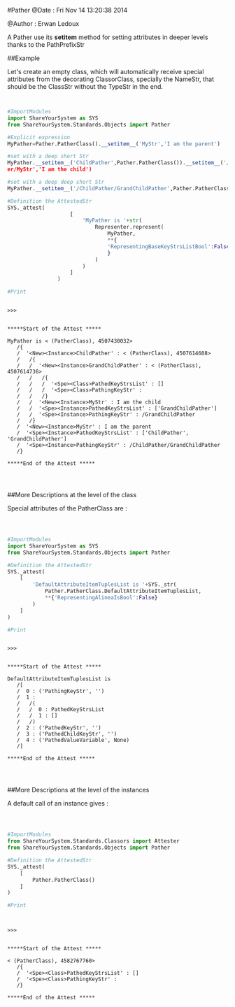 
#Pather
 @Date : Fri Nov 14 13:20:38 2014

@Author : Erwan Ledoux



A Pather use its __setitem__ method for setting attributes in deeper levels
thanks to the PathPrefixStr





<!---
FrozenIsBool True
-->

##Example

Let's create an empty class, which will automatically receive
special attributes from the decorating ClassorClass,
specially the NameStr, that should be the ClassStr
without the TypeStr in the end.

```python


#ImportModules
import ShareYourSystem as SYS
from ShareYourSystem.Standards.Objects import Pather

#Explicit expression
MyPather=Pather.PatherClass().__setitem__('MyStr','I am the parent')

#set with a deep short Str
MyPather.__setitem__('ChildPather',Pather.PatherClass()).__setitem__('/ChildPath
er/MyStr','I am the child')

#set with a deep deep short Str
MyPather.__setitem__('/ChildPather/GrandChildPather',Pather.PatherClass())

#Definition the AttestedStr
SYS._attest(
                    [
                        'MyPather is '+str(
                            Representer.represent(
                                MyPather,
                                **{
                                'RepresentingBaseKeyStrsListBool':False
                                }
                            )
                        )
                    ]
                )

#Print



```


```console
>>>


*****Start of the Attest *****

MyPather is < (PatherClass), 4507430032>
   /{
   /  '<New><Instance>ChildPather' : < (PatherClass), 4507614608>
   /   /{
   /   /  '<New><Instance>GrandChildPather' : < (PatherClass), 4507614736>
   /   /   /{
   /   /   /  '<Spe><Class>PathedKeyStrsList' : []
   /   /   /  '<Spe><Class>PathingKeyStr' :
   /   /   /}
   /   /  '<New><Instance>MyStr' : I am the child
   /   /  '<Spe><Instance>PathedKeyStrsList' : ['GrandChildPather']
   /   /  '<Spe><Instance>PathingKeyStr' : /GrandChildPather
   /   /}
   /  '<New><Instance>MyStr' : I am the parent
   /  '<Spe><Instance>PathedKeyStrsList' : ['ChildPather',
'GrandChildPather']
   /  '<Spe><Instance>PathingKeyStr' : /ChildPather/GrandChildPather
   /}

*****End of the Attest *****




```



<!--
FrozenIsBool False
-->

##More Descriptions at the level of the class

Special attributes of the PatherClass are :


```python



#ImportModules
import ShareYourSystem as SYS
from ShareYourSystem.Standards.Objects import Pather

#Definition the AttestedStr
SYS._attest(
    [
        'DefaultAttributeItemTuplesList is '+SYS._str(
            Pather.PatherClass.DefaultAttributeItemTuplesList,
            **{'RepresentingAlineaIsBool':False}
        )
    ]
)

#Print



```


```console
>>>


*****Start of the Attest *****

DefaultAttributeItemTuplesList is
   /[
   /  0 : ('PathingKeyStr', '')
   /  1 :
   /   /(
   /   /  0 : PathedKeyStrsList
   /   /  1 : []
   /   /)
   /  2 : ('PathedKeyStr', '')
   /  3 : ('PathedChildKeyStr', '')
   /  4 : ('PathedValueVariable', None)
   /]

*****End of the Attest *****




```



<!--
FrozenIsBool False
-->

##More Descriptions at the level of the instances

A default call of an instance gives :


```python



#ImportModules
from ShareYourSystem.Standards.Classors import Attester
from ShareYourSystem.Standards.Objects import Pather

#Definition the AttestedStr
SYS._attest(
    [
        Pather.PatherClass()
    ]
)

#Print




```


```console
>>>


*****Start of the Attest *****

< (PatherClass), 4582767760>
   /{
   /  '<Spe><Class>PathedKeyStrsList' : []
   /  '<Spe><Class>PathingKeyStr' :
   /}

*****End of the Attest *****




```

